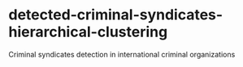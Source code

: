 # detected-criminal-syndicates-hierarchical-clustering
Criminal syndicates detection in international criminal organizations
